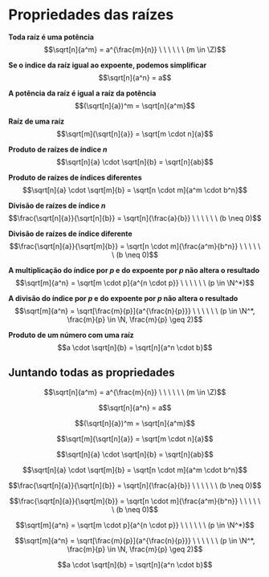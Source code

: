 # Propriedades das raízes

**Toda raíz é uma potência**
$$\sqrt[n]{a^m} = a^{\frac{m}{n}} \ \ \ \ \ \ (m \in \Z)$$

**Se o indice da raíz igual ao expoente, podemos simplificar**
$$\sqrt[n]{a^n} = a$$

**A potência da raíz é igual a raíz da potência**
$$(\sqrt[n]{a})^m = \sqrt[n]{a^m}$$

**Raíz de uma raíz**
$$\sqrt[m]{\sqrt[n]{a}} = \sqrt[m \cdot n]{a}$$

**Produto de raízes de índice $n$**
$$\sqrt[n]{a} \cdot \sqrt[n]{b} = \sqrt[n]{ab}$$

**Produto de raízes de índices diferentes**
$$\sqrt[n]{a} \cdot \sqrt[m]{b} = \sqrt[n \cdot m]{a^m \cdot b^n}$$

**Divisão de raízes de índice $n$**
$$\frac{\sqrt[n]{a}}{\sqrt[n]{b}} = \sqrt[n]{\frac{a}{b}} \ \ \ \ \ \ (b \neq 0)$$

**Divisão de raízes de índice diferente**
$$\frac{\sqrt[n]{a}}{\sqrt[m]{b}} = \sqrt[n \cdot m]{\frac{a^m}{b^n}} \ \ \ \ \ \ (b \neq 0)$$

**A multiplicação do índice por $p$ e do expoente por $p$ não altera o resultado**
$$\sqrt[m]{a^n} = \sqrt[m \cdot p]{a^{n \cdot p}} \ \ \ \ \ \ (p \in \N^*)$$

**A divisão do índice por $p$ e do expoente por $p$ não altera o resultado**
$$\sqrt[m]{a^n} = \sqrt[\frac{m}{p}]{a^{\frac{n}{p}}} \ \ \ \ \ \ (p \in \N^*, \frac{m}{p} \in \N, \frac{m}{p} \geq 2)$$

**Produto de um número com uma raíz**
$$a \cdot \sqrt[n]{b} = \sqrt[n]{a^n \cdot b}$$

## Juntando todas as propriedades

$$\sqrt[n]{a^m} = a^{\frac{m}{n}} \ \ \ \ \ \ (m \in \Z)$$

$$\sqrt[n]{a^n} = a$$

$$(\sqrt[n]{a})^m = \sqrt[n]{a^m}$$

$$\sqrt[m]{\sqrt[n]{a}} = \sqrt[m \cdot n]{a}$$

$$\sqrt[n]{a} \cdot \sqrt[n]{b} = \sqrt[n]{ab}$$

$$\sqrt[n]{a} \cdot \sqrt[m]{b} = \sqrt[n \cdot m]{a^m \cdot b^n}$$

$$\frac{\sqrt[n]{a}}{\sqrt[n]{b}} = \sqrt[n]{\frac{a}{b}} \ \ \ \ \ \ (b \neq 0)$$

$$\frac{\sqrt[n]{a}}{\sqrt[m]{b}} = \sqrt[n \cdot m]{\frac{a^m}{b^n}} \ \ \ \ \ \ (b \neq 0)$$

$$\sqrt[m]{a^n} = \sqrt[m \cdot p]{a^{n \cdot p}} \ \ \ \ \ \ (p \in \N^*)$$

$$\sqrt[m]{a^n} = \sqrt[\frac{m}{p}]{a^{\frac{n}{p}}} \ \ \ \ \ \ (p \in \N^*, \frac{m}{p} \in \N, \frac{m}{p} \geq 2)$$

$$a \cdot \sqrt[n]{b} = \sqrt[n]{a^n \cdot b}$$